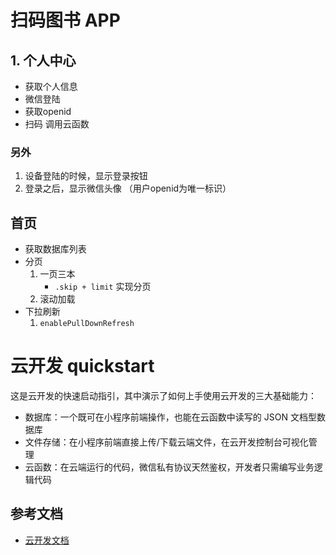 # 扫码图书 APP

## 1. 个人中心

- 获取个人信息
- 微信登陆
- 获取openid
- 扫码 调用云函数

### 另外

1. 设备登陆的时候，显示登录按钮
2. 登录之后，显示微信头像 （用户openid为唯一标识）

## 首页

- 获取数据库列表
- 分页
    1. 一页三本
        - `.skip + limit` 实现分页
    2. 滚动加载
- 下拉刷新
    1. `enablePullDownRefresh`


# 云开发 quickstart

这是云开发的快速启动指引，其中演示了如何上手使用云开发的三大基础能力：

- 数据库：一个既可在小程序前端操作，也能在云函数中读写的 JSON 文档型数据库
- 文件存储：在小程序前端直接上传/下载云端文件，在云开发控制台可视化管理
- 云函数：在云端运行的代码，微信私有协议天然鉴权，开发者只需编写业务逻辑代码

## 参考文档

- [云开发文档](https://developers.weixin.qq.com/miniprogram/dev/wxcloud/basis/getting-started.html)


